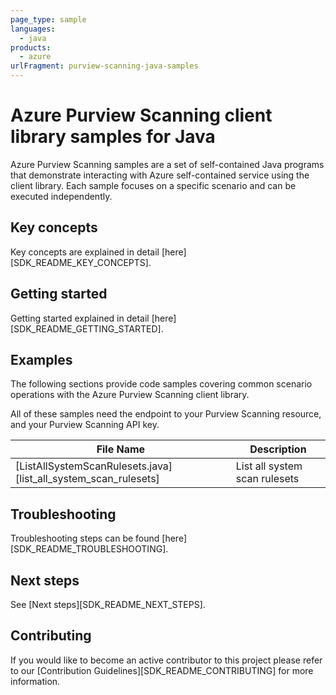 ```yaml
---
page_type: sample
languages:
  - java
products:
  - azure
urlFragment: purview-scanning-java-samples
---
```


# Azure Purview Scanning client library samples for Java

Azure Purview Scanning samples are a set of self-contained Java programs that demonstrate interacting with Azure self-contained service using the client library. Each sample focuses on a specific scenario and can be executed independently.

## Key concepts

Key concepts are explained in detail [here][SDK_README_KEY_CONCEPTS].

## Getting started

Getting started explained in detail [here][SDK_README_GETTING_STARTED].

## Examples

The following sections provide code samples covering common scenario operations with the Azure Purview Scanning client library.

All of these samples need the endpoint to your Purview Scanning resource, and your Purview Scanning API key.

|**File Name**|**Description**|
|----------------|-------------|
|[ListAllSystemScanRulesets.java][list_all_system_scan_rulesets]|List all system scan rulesets|

## Troubleshooting

Troubleshooting steps can be found [here][SDK_README_TROUBLESHOOTING].

## Next steps

See [Next steps][SDK_README_NEXT_STEPS].

## Contributing

If you would like to become an active contributor to this project please refer to our [Contribution Guidelines][SDK_README_CONTRIBUTING] for more information.

<!-- LINKS -->
<!-- [SDK_README_CONTRIBUTING]: https://github.com/Azure/azure-sdk-for-java/blob/master/sdk/purview/azure-analytics-purview-scanning/README.md#contributing -->
<!-- [SDK_README_GETTING_STARTED]: https://github.com/Azure/azure-sdk-for-java/blob/master/sdk/purview/azure-analytics-purview-scanning/README.md#getting-started -->
<!-- [SDK_README_TROUBLESHOOTING]: https://github.com/Azure/azure-sdk-for-java/blob/master/sdk/purview/azure-analytics-purview-scanning/README.md#troubleshooting -->
<!-- [SDK_README_KEY_CONCEPTS]: https://github.com/Azure/azure-sdk-for-java/blob/master/sdk/purview/azure-analytics-purview-scanning/README.md#key-concepts -->
<!-- [SDK_README_DEPENDENCY]: https://github.com/Azure/azure-sdk-for-java/blob/master/sdk/purview/azure-analytics-purview-scanning/README.md#include-the-package -->
<!-- [SDK_README_NEXT_STEPS]: https://github.com/Azure/azure-sdk-for-java/blob/master/sdk/purview/azure-analytics-purview-scanning/README.md#next-steps -->
<!-- [list_all_system_scan_rulesets]: https://github.com/Azure/azure-sdk-for-java/blob/master/sdk/purview/azure-analytics-purview-scanning/src/samples/java/com/azure/analytics/purview/scanning/ListAllSystemScanRulesets.java -->